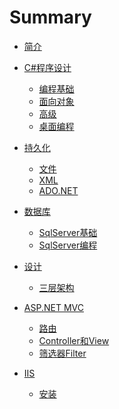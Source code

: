 # Summary

* [简介](README.md)

* [C#程序设计]()
    * [编程基础](.\Programming\Basic.md)
    * [面向对象](.\Programming\OOP.md)
    * [高级](.\Programming\Professional.md)
    * [桌面编程](.\Programming\Form.md)

* [持久化](.\Persistence\README.md)
    * [文件](.\Persistence\File.md)
    * [XML](.\Persistence\XML.md)
    * [ADO.NET](.\Persistence\ADO.NET.md)

* [数据库](.\DB\README.md)
    * [SqlServer基础](.\DB\SQLServer_Basic.md)
    * [SqlServer编程](.\DB\SQLServer_Program.md)

* [设计]()
    * [三层架构](.\Design\UIBLLDAL.md)

* [ASP.NET MVC](.\ASP.NET-MVC\README.md)
    * [路由](.\ASP.NET-MVC\URL.md)
    * [Controller和View](.\ASP.NET-MVC\ControllerView.md)
    * [筛选器Filter](.\ASP.NET-MVC\Filter.md)

* [IIS](.\IIS\README.md)
    * [安装](.\IIS\INSTALL.md)



